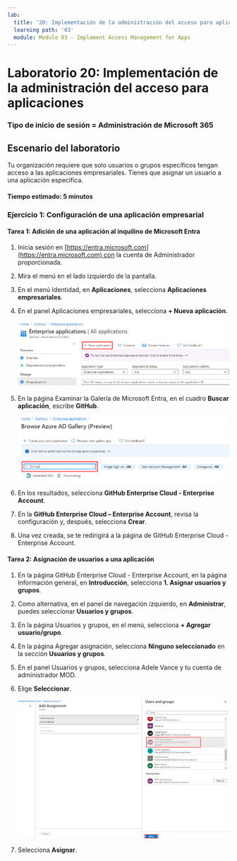 ```yaml
---
lab:
  title: '20: Implementación de la administración del acceso para aplicaciones'
  learning path: '03'
  module: Module 03 - Implement Access Management for Apps
---
```


# Laboratorio 20: Implementación de la administración del acceso para aplicaciones

### Tipo de inicio de sesión = Administración de Microsoft 365

## Escenario del laboratorio

Tu organización requiere que solo usuarios o grupos específicos tengan acceso a las aplicaciones empresariales. Tienes que asignar un usuario a una aplicación específica.

#### Tiempo estimado: 5 minutos

### Ejercicio 1: Configuración de una aplicación empresarial

#### Tarea 1: Adición de una aplicación al inquilino de Microsoft Entra

1. Inicia sesión en [https://entra.microsoft.com](https://entra.microsoft.com) con la cuenta de Administrador proporcionada.

2. Mira el menú en el lado izquierdo de la pantalla.

3. En el menú Identidad, en **Aplicaciones**, selecciona **Aplicaciones empresariales**.

4. En el panel Aplicaciones empresariales, selecciona **+ Nueva aplicación**.

    ![Imagen de pantalla que muestra la página Aplicaciones empresariales con la opción Nueva aplicación resaltada](./media/lp3-mod1-new-enterprise-application.png)

5. En la página Examinar la Galería de Microsoft Entra, en el cuadro **Buscar aplicación**, escribe **GitHub**.

    ![Imagen de pantalla que muestra la página Examinar la Galería de Microsoft Entra con el cuadro de búsqueda resaltado](./media/lp3-mod1-azure-ad-gallery-search.png)

6. En los resultados, selecciona **GitHub Enterprise Cloud - Enterprise Account**.

7. En la **GitHub Enterprise Cloud – Enterprise Account**, revisa la configuración y, después, selecciona **Crear**.

8. Una vez creada, se te redirigirá a la página de GitHub Enterprise Cloud - Enterprise Account.

#### Tarea 2: Asignación de usuarios a una aplicación

1. En la página GitHub Enterprise Cloud - Enterprise Account, en la página Información general, en **Introducción**, selecciona **1. Asignar usuarios y grupos**.

2. Como alternativa, en el panel de navegación izquierdo, en **Administrar**, puedes seleccionar **Usuarios y grupos**.

3. En la página Usuarios y grupos, en el menú, selecciona **+ Agregar usuario/grupo**.

4. En la página Agregar asignación, selecciona **Ninguno seleccionado** en la sección **Usuarios y grupos**.

5. En el panel Usuarios y grupos, selecciona Adele Vance y tu cuenta de administrador MOD.

6. Elige **Seleccionar**.

    ![Imagen de pantalla que muestra cómo agregar una asignación de cuenta de usuario a una aplicación con el botón Seleccionar resaltado ](./media/lp3-mod1-add-app-assignment.png)

7. Selecciona **Asignar**.

